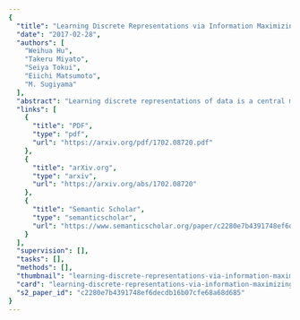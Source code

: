 ```yaml
---
{
  "title": "Learning Discrete Representations via Information Maximizing Self-Augmented Training",
  "date": "2017-02-28",
  "authors": [
    "Weihua Hu",
    "Takeru Miyato",
    "Seiya Tokui",
    "Eiichi Matsumoto",
    "M. Sugiyama"
  ],
  "abstract": "Learning discrete representations of data is a central machine learning task because of the compactness of the representations and ease of interpretation. The task includes clustering and hash learning as special cases. Deep neural networks are promising to be used because they can model the non-linearity of data and scale to large datasets. However, their model complexity is huge, and therefore, we need to carefully regularize the networks in order to learn useful representations that exhibit intended invariance for applications of interest. To this end, we propose a method called Information Maximizing Self-Augmented Training (IMSAT). In IMSAT, we use data augmentation to impose the invari-ance on discrete representations. More specifically, we encourage the predicted representations of augmented data points to be close to those of the original data points in an end-to-end fashion. At the same time, we maximize the information-theoretic dependency between data and their predicted discrete representations. Extensive experiments on benchmark datasets show that IMSAT produces state-of-the-art results for both clustering and unsupervised hash learning.",
  "links": [
    {
      "title": "PDF",
      "type": "pdf",
      "url": "https://arxiv.org/pdf/1702.08720.pdf"
    },
    {
      "title": "arXiv.org",
      "type": "arxiv",
      "url": "https://arxiv.org/abs/1702.08720"
    },
    {
      "title": "Semantic Scholar",
      "type": "semanticscholar",
      "url": "https://www.semanticscholar.org/paper/c2280e7b4391748ef6decdb16b07cfe68a68d685"
    }
  ],
  "supervision": [],
  "tasks": [],
  "methods": [],
  "thumbnail": "learning-discrete-representations-via-information-maximizing-self-augmented-training-thumb.jpg",
  "card": "learning-discrete-representations-via-information-maximizing-self-augmented-training-card.jpg",
  "s2_paper_id": "c2280e7b4391748ef6decdb16b07cfe68a68d685"
}
---
```


